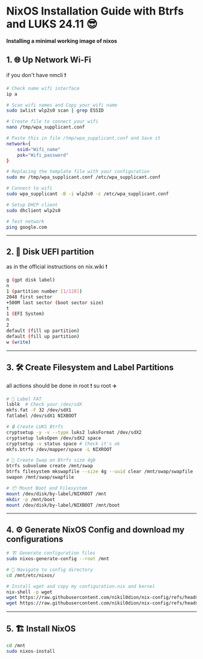 # NixOS Installation Guide with Btrfs and LUKS 24.11 😎

**Installing a minimal working image of nixos**

## 1. 🌐 Up Network Wi-Fi 

if you don't have nmcli ❗

```sh
# Check name wifi interface
ip a 

# Scan wifi names and Copy your wifi name
sudo iwlist wlp2s0 scan | grep ESSID

# Create file to connect your wifi
nano /tmp/wpa_supplicant.conf

# Paste this in file /tmp/wpa_supplicant.conf and Save it
network={
    ssid="Wifi_name"
    psk="Wifi_password"
}

# Replacing the template file with your configuration 
sudo mv /tmp/wpa_supplicant.conf /etc/wpa_supplicant.conf

# Connect to wifi 
sudo wpa_supplicant -B -i wlp2s0 -c /etc/wpa_supplicant.conf

# Setup DHCP client  
sudo dhclient wlp2s0

# Test network 
ping google.com
```
---

## 2. 📀 Disk UEFI partition 

as in the official instructions on nix.wiki ❗

```sh
g (gpt disk label)
n
1 (partition number [1/128])
2048 first sector
+500M last sector (boot sector size)
t
1 (EFI System)
n
2
default (fill up partition)
default (fill up partition)
w (write)
```

---

## 3. 🛠️ Create Filesystem and Label Partitions  

all actions should be done in root ❗
su root ✈️

```sh
# 📀 Label FAT  
lsblk  # Check your /dev/sdX
mkfs.fat -F 32 /dev/sdX1  
fatlabel /dev/sdX1 NIXBOOT  

# 🔒 Create LUKS Btrfs  
cryptsetup -y -v --type luks2 luksFormat /dev/sdX2  
cryptsetup luksOpen /dev/sdX2 space  
cryptsetup -v status space # Check it's ok
mkfs.btrfs /dev/mapper/space -L NIXROOT  

# 🔄 Create Swap on Btrfs size 4gb 
btrfs subvolume create /mnt/swap  
btrfs filesystem mkswapfile --size 4g --uuid clear /mnt/swap/swapfile  
swapon /mnt/swap/swapfile  

# 📦 Mount Boot and Filesystem
mount /dev/disk/by-label/NIXROOT /mnt  
mkdir -p /mnt/boot  
mount /dev/disk/by-label/NIXBOOT /mnt/boot  
```

---

## 4. ⚙️ Generate NixOS Config and download my configurations

```sh
# 🏗️ Generate configuration files  
sudo nixos-generate-config --root /mnt  

# 📂 Navigate to config directory  
cd /mnt/etc/nixos/

# Install wget and copy my configuration.nix and kernel 
nix-shell -p wget
wget https://raw.githubusercontent.com/nikil0dion/nix-config/refs/heads/main/nixos/configuration.nix
wget https://raw.githubusercontent.com/nikil0dion/nix-config/refs/heads/main/nixos/linux-kernel.nix
```
---

## 5. 🏗️ Install NixOS

```sh
cd /mnt
sudo nixos-install  
```

